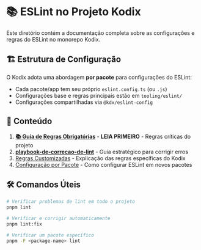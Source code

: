 # 📚 ESLint no Projeto Kodix

Este diretório contém a documentação completa sobre as configurações e regras do ESLint no monorepo Kodix.

## 🏗️ Estrutura de Configuração

O Kodix adota uma abordagem **por pacote** para configurações do ESLint:

- Cada pacote/app tem seu próprio `eslint.config.ts` (ou `.js`)
- Configurações base e regras principais estão em `tooling/eslint/`
- Configurações compartilhadas via `@kdx/eslint-config`

## 📂 Conteúdo

1. **[📚 Guia de Regras Obrigatórias](./kodix-eslint-coding-rules.md)** - **LEIA PRIMEIRO** - Regras críticas do projeto
2. **[ playbook-de-correcao-de-lint](./lint-correction-playbook.md)** - Guia estratégico para corrigir erros
3. [Regras Customizadas](./custom-rules.md) - Explicação das regras específicas do Kodix
4. [Configuração por Pacote](./per-package-config.md) - Como configurar ESLint em novos pacotes

## 🛠️ Comandos Úteis

```bash
# Verificar problemas de lint em todo o projeto
pnpm lint

# Verificar e corrigir automaticamente
pnpm lint:fix

# Verificar um pacote específico
pnpm -F <package-name> lint
```
